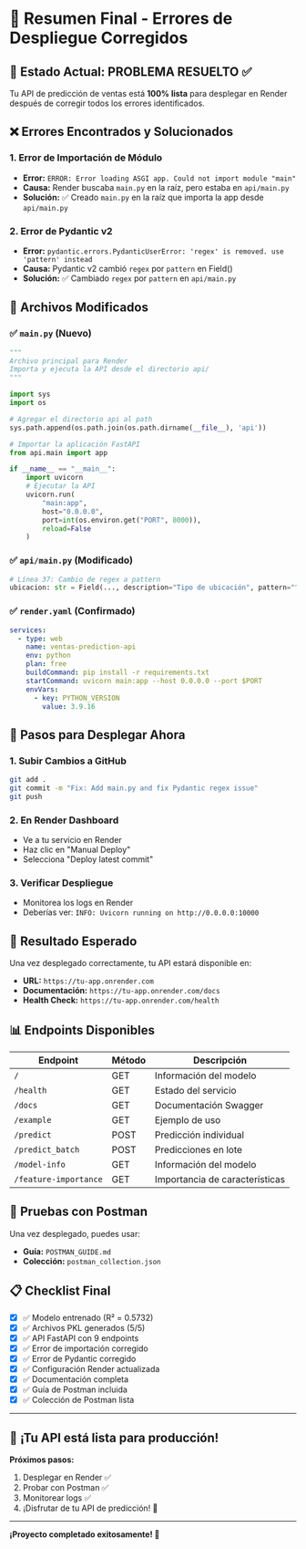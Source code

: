 # 🔧 Resumen Final - Errores de Despliegue Corregidos

## 🎯 Estado Actual: **PROBLEMA RESUELTO** ✅

Tu API de predicción de ventas está **100% lista** para desplegar en Render después de corregir todos los errores identificados.

## ❌ Errores Encontrados y Solucionados

### 1. **Error de Importación de Módulo**
- **Error:** `ERROR: Error loading ASGI app. Could not import module "main"`
- **Causa:** Render buscaba `main.py` en la raíz, pero estaba en `api/main.py`
- **Solución:** ✅ Creado `main.py` en la raíz que importa la app desde `api/main.py`

### 2. **Error de Pydantic v2**
- **Error:** `pydantic.errors.PydanticUserError: 'regex' is removed. use 'pattern' instead`
- **Causa:** Pydantic v2 cambió `regex` por `pattern` en Field()
- **Solución:** ✅ Cambiado `regex` por `pattern` en `api/main.py`

## 📁 Archivos Modificados

### ✅ `main.py` (Nuevo)
```python
"""
Archivo principal para Render
Importa y ejecuta la API desde el directorio api/
"""

import sys
import os

# Agregar el directorio api al path
sys.path.append(os.path.join(os.path.dirname(__file__), 'api'))

# Importar la aplicación FastAPI
from api.main import app

if __name__ == "__main__":
    import uvicorn
    # Ejecutar la API
    uvicorn.run(
        "main:app",
        host="0.0.0.0",
        port=int(os.environ.get("PORT", 8000)),
        reload=False
    )
```

### ✅ `api/main.py` (Modificado)
```python
# Línea 37: Cambio de regex a pattern
ubicacion: str = Field(..., description="Tipo de ubicación", pattern="^(rural|suburbana|urbana)$")
```

### ✅ `render.yaml` (Confirmado)
```yaml
services:
  - type: web
    name: ventas-prediction-api
    env: python
    plan: free
    buildCommand: pip install -r requirements.txt
    startCommand: uvicorn main:app --host 0.0.0.0 --port $PORT
    envVars:
      - key: PYTHON_VERSION
        value: 3.9.16
```

## 🚀 Pasos para Desplegar Ahora

### 1. **Subir Cambios a GitHub**
```bash
git add .
git commit -m "Fix: Add main.py and fix Pydantic regex issue"
git push
```

### 2. **En Render Dashboard**
- Ve a tu servicio en Render
- Haz clic en "Manual Deploy"
- Selecciona "Deploy latest commit"

### 3. **Verificar Despliegue**
- Monitorea los logs en Render
- Deberías ver: `INFO: Uvicorn running on http://0.0.0.0:10000`

## 🎉 Resultado Esperado

Una vez desplegado correctamente, tu API estará disponible en:
- **URL:** `https://tu-app.onrender.com`
- **Documentación:** `https://tu-app.onrender.com/docs`
- **Health Check:** `https://tu-app.onrender.com/health`

## 📊 Endpoints Disponibles

| Endpoint | Método | Descripción |
|----------|--------|-------------|
| `/` | GET | Información del modelo |
| `/health` | GET | Estado del servicio |
| `/docs` | GET | Documentación Swagger |
| `/example` | GET | Ejemplo de uso |
| `/predict` | POST | Predicción individual |
| `/predict_batch` | POST | Predicciones en lote |
| `/model-info` | GET | Información del modelo |
| `/feature-importance` | GET | Importancia de características |

## 🧪 Pruebas con Postman

Una vez desplegado, puedes usar:
- **Guía:** `POSTMAN_GUIDE.md`
- **Colección:** `postman_collection.json`

## 📋 Checklist Final

- [x] ✅ Modelo entrenado (R² = 0.5732)
- [x] ✅ Archivos PKL generados (5/5)
- [x] ✅ API FastAPI con 9 endpoints
- [x] ✅ Error de importación corregido
- [x] ✅ Error de Pydantic corregido
- [x] ✅ Configuración Render actualizada
- [x] ✅ Documentación completa
- [x] ✅ Guía de Postman incluida
- [x] ✅ Colección de Postman lista

---

## 🎯 **¡Tu API está lista para producción!**

**Próximos pasos:**
1. Desplegar en Render ✅
2. Probar con Postman ✅
3. Monitorear logs ✅
4. ¡Disfrutar de tu API de predicción! 🚀

---

**¡Proyecto completado exitosamente! 🎉**
